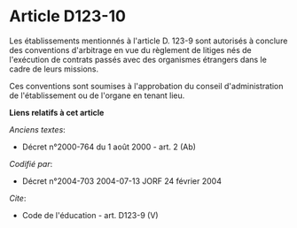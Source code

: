 # Article D123-10

Les établissements mentionnés à l'article D. 123-9 sont autorisés à conclure des conventions d'arbitrage en vue du règlement
de litiges nés de l'exécution de contrats passés avec des organismes étrangers dans le cadre de leurs missions. 

Ces conventions sont soumises à l'approbation du conseil d'administration de l'établissement ou de l'organe en tenant lieu.

**Liens relatifs à cet article**

_Anciens textes_:

  - Décret n°2000-764 du 1 août 2000 - art. 2 (Ab)

_Codifié par_:

  - Décret n°2004-703 2004-07-13 JORF 24 février 2004

_Cite_:

  - Code de l'éducation - art. D123-9 (V)
